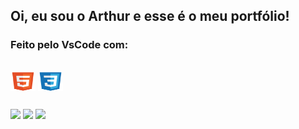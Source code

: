 ## Oi, eu sou o Arthur e esse é o meu portfólio!

### Feito pelo VsCode com:
<div style="display: inline_block"><br>
  <img align="center" alt="Artx-HTML" height="30" width="40" src="https://raw.githubusercontent.com/devicons/devicon/master/icons/html5/html5-original.svg">
  <img align="center" alt="Artx-CSS" height="30" width="40" src="https://raw.githubusercontent.com/devicons/devicon/master/icons/css3/css3-original.svg">
</div>
  
  ##
 
<div> 
  <a href="https://arthurlucass.github.io/ArthurLucas-Portfolio/" target="_blank"><img src="https://img.shields.io/badge/-portfólio-%230077B5?style=for-the-badge&logo=github&logoColor=white" target="_blank"></a>
  <a href="https://instagram.com/wtfarthur_" target="_blank"><img src="https://img.shields.io/badge/-Instagram-%23E4405F?style=for-the-badge&logo=instagram&logoColor=white" target="_blank"></a>
  <a href="https://www.linkedin.com/in/-arthurlucas/" target="_blank"><img src="https://img.shields.io/badge/-LinkedIn-%230077B5?style=for-the-badge&logo=linkedin&logoColor=white" target="_blank"></a>  
</div>
